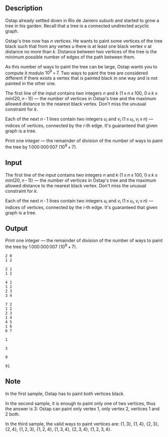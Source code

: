 ## Description

<div><p>Ostap already settled down in Rio de Janiero suburb and started to grow a tree in his garden. Recall that a tree is a connected undirected acyclic graph. </p><p>Ostap's tree now has <span class="tex-span"><i>n</i></span> vertices. He wants to paint some vertices of the tree black such that from any vertex <span class="tex-span"><i>u</i></span> there is at least one black vertex <span class="tex-span"><i>v</i></span> at distance no more than <span class="tex-span"><i>k</i></span>. <span class="tex-font-style-underline">Distance</span> between two vertices of the tree is the minimum possible number of edges of the path between them.</p><p>As this number of ways to paint the tree can be large, Ostap wants you to compute it modulo <span class="tex-span">10<sup class="upper-index">9</sup> + 7</span>. Two ways to paint the tree are considered different if there exists a vertex that is painted black in one way and is not painted in the other one.</p></div><div class="input-specification"><p>The first line of the input contains two integers <span class="tex-span"><i>n</i></span> and <span class="tex-span"><i>k</i></span> (<span class="tex-span">1 ≤ <i>n</i> ≤ 100</span>, <span class="tex-span">0 ≤ <i>k</i> ≤ <i>min</i>(20, <i>n</i> - 1)</span>)&nbsp;— the number of vertices in Ostap's tree and the maximum allowed distance to the nearest black vertex. <span class="tex-font-style-bf">Don't miss</span> the unusual constraint for <span class="tex-span"><i>k</i></span>.</p><p>Each of the next <span class="tex-span"><i>n</i> - 1</span> lines contain two integers <span class="tex-span"><i>u</i><sub class="lower-index"><i>i</i></sub></span> and <span class="tex-span"><i>v</i><sub class="lower-index"><i>i</i></sub></span> (<span class="tex-span">1 ≤ <i>u</i><sub class="lower-index"><i>i</i></sub>, <i>v</i><sub class="lower-index"><i>i</i></sub> ≤ <i>n</i></span>)&nbsp;— indices of vertices, connected by the <span class="tex-span"><i>i</i></span>-th edge. It's guaranteed that given graph is a tree.</p></div><div class="output-specification"><p>Print one integer&nbsp;— the remainder of division of the number of ways to paint the tree by <span class="tex-span">1 000 000 007</span> (<span class="tex-span">10<sup class="upper-index">9</sup> + 7</span>).</p></div>

## Input

<p>The first line of the input contains two integers <span class="tex-span"><i>n</i></span> and <span class="tex-span"><i>k</i></span> (<span class="tex-span">1 ≤ <i>n</i> ≤ 100</span>, <span class="tex-span">0 ≤ <i>k</i> ≤ <i>min</i>(20, <i>n</i> - 1)</span>)&nbsp;— the number of vertices in Ostap's tree and the maximum allowed distance to the nearest black vertex. <span class="tex-font-style-bf">Don't miss</span> the unusual constraint for <span class="tex-span"><i>k</i></span>.</p><p>Each of the next <span class="tex-span"><i>n</i> - 1</span> lines contain two integers <span class="tex-span"><i>u</i><sub class="lower-index"><i>i</i></sub></span> and <span class="tex-span"><i>v</i><sub class="lower-index"><i>i</i></sub></span> (<span class="tex-span">1 ≤ <i>u</i><sub class="lower-index"><i>i</i></sub>, <i>v</i><sub class="lower-index"><i>i</i></sub> ≤ <i>n</i></span>)&nbsp;— indices of vertices, connected by the <span class="tex-span"><i>i</i></span>-th edge. It's guaranteed that given graph is a tree.</p>

## Output

<p>Print one integer&nbsp;— the remainder of division of the number of ways to paint the tree by <span class="tex-span">1 000 000 007</span> (<span class="tex-span">10<sup class="upper-index">9</sup> + 7</span>).</p>





```input1
2 0
1 2

```




```input2
2 1
1 2

```




```input3
4 1
1 2
2 3
3 4

```




```input4
7 2
1 2
2 3
1 4
4 5
1 6
6 7

```




```output1
1

```




```output2
3

```




```output3
9

```




```output4
91

```



## Note

<p>In the first sample, Ostap has to paint both vertices black.</p><p>In the second sample, it is enough to paint only one of two vertices, thus the answer is <span class="tex-span">3</span>: Ostap can paint only vertex <span class="tex-span">1</span>, only vertex <span class="tex-span">2</span>, vertices <span class="tex-span">1</span> and <span class="tex-span">2</span> both.</p><p>In the third sample, the valid ways to paint vertices are: <span class="tex-span">{1, 3}</span>, <span class="tex-span">{1, 4}</span>, <span class="tex-span">{2, 3}</span>, <span class="tex-span">{2, 4}</span>, <span class="tex-span">{1, 2, 3}</span>, <span class="tex-span">{1, 2, 4}</span>, <span class="tex-span">{1, 3, 4}</span>, <span class="tex-span">{2, 3, 4}</span>, <span class="tex-span">{1, 2, 3, 4}</span>.</p>
